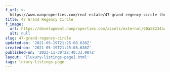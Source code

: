 ```yaml
---
f_url: >-
  https://www.nanproperties.com/real-estate/47-grand-regency-circle-the-woodlands-tx-77382/9422190/96767153
title: 47 Grand Regency Circle
f_image:
  url: https://development.nanproperties.com/assets/external/60a58234aa881e41b1bb751c_img-1.jpeg
  alt: null
slug: 47-grand-regency-circle
updated-on: '2021-05-19T21:25:08.638Z'
created-on: '2021-05-19T21:25:08.638Z'
published-on: '2023-11-30T22:40:33.987Z'
layout: '[luxury-listings-page].html'
tags: luxury-listings-page
---
```



